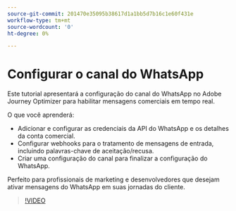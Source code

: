 ```yaml
---
source-git-commit: 201470e35095b38617d1a1bb5d7b16c1e60f431e
workflow-type: tm+mt
source-wordcount: '0'
ht-degree: 0%

---
```

# Configurar o canal do WhatsApp

Este tutorial apresentará a configuração do canal do WhatsApp no Adobe Journey Optimizer para habilitar mensagens comerciais em tempo real.

O que você aprenderá:

* Adicionar e configurar as credenciais da API do WhatsApp e os detalhes da conta comercial.
* Configurar webhooks para o tratamento de mensagens de entrada, incluindo palavras-chave de aceitação/recusa.
* Criar uma configuração do canal para finalizar a configuração do WhatsApp.

Perfeito para profissionais de marketing e desenvolvedores que desejam ativar mensagens do WhatsApp em suas jornadas do cliente.

>[!VIDEO](https://video.tv.adobe.com/v/3470268/?learn=on&enablevpops)
